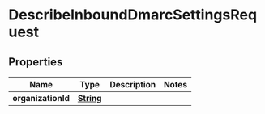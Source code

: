 

# DescribeInboundDmarcSettingsRequest


## Properties

| Name | Type | Description | Notes |
|------------ | ------------- | ------------- | -------------|
|**organizationId** | [**String**](String.md) |  |  |



